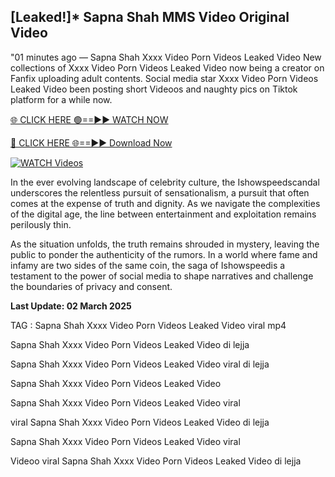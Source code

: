 ## [Leaked!]* Sapna Shah MMS Video Original Video


"01 minutes ago —  Sapna Shah Xxxx Video Porn Videos Leaked Video New collections of   Xxxx Video Porn Videos Leaked Video now being a creator on Fanfix uploading adult contents. Social media star   Xxxx Video Porn Videos Leaked Video been posting short Videoos and naughty pics on Tiktok platform for a while now. 


[🌐 CLICK HERE 🟢==►► WATCH NOW](https://ultra-bulletin.blogspot.com/p/ultra-bulletin-25.html)

[🔴 CLICK HERE 🌐==►► Download Now](https://ultra-bulletin.blogspot.com/p/ultra-bulletin-25.html)

[![WATCH Videos](https://i.imgur.com/dJHk4Zq.gif)](https://ultra-bulletin.blogspot.com/p/ultra-bulletin-25.html)

In the ever evolving landscape of celebrity culture, the Ishowspeedscandal underscores the relentless pursuit of sensationalism, a pursuit that often comes at the expense of truth and dignity. As we navigate the complexities of the digital age, the line between entertainment and exploitation remains perilously thin.

As the situation unfolds, the truth remains shrouded in mystery, leaving the public to ponder the authenticity of the rumors. In a world where fame and infamy are two sides of the same coin, the saga of Ishowspeedis a testament to the power of social media to shape narratives and challenge the boundaries of privacy and consent.

**Last Update: 02 March 2025**

TAG :
Sapna Shah Xxxx Video Porn Videos Leaked Video viral mp4

Sapna Shah Xxxx Video Porn Videos Leaked Video di lejja

Sapna Shah Xxxx Video Porn Videos Leaked Video viral di lejja

Sapna Shah Xxxx Video Porn Videos Leaked Video

Sapna Shah Xxxx Video Porn Videos Leaked Video viral

viral Sapna Shah Xxxx Video Porn Videos Leaked Video di lejja

Sapna Shah Xxxx Video Porn Videos Leaked Video viral

Videoo viral Sapna Shah Xxxx Video Porn Videos Leaked Video di lejja
